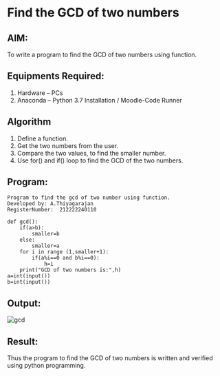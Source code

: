 # Find the GCD of two numbers

## AIM:
To write a program to find the GCD of two numbers using function.

## Equipments Required:
1. Hardware – PCs
2. Anaconda – Python 3.7 Installation / Moodle-Code Runner

## Algorithm
1. Define a function.
2. Get the two numbers from the user.
3. Compare the two values, to find the smaller number.
4. Use for() and if() loop to find the GCD of the two numbers.

## Program:
```
Program to find the gcd of two number using function.
Developed by: A.Thiyagarajan
RegisterNumber:  212222240110

def gcd():
    if(a>b):
        smaller=b
    else:
        smaller=a
    for i in range (1,smaller+1):
        if(a%i==0 and b%i==0):
            h=i
    print("GCD of two numbers is:",h)
a=int(input())
b=int(input())
```

## Output:

![gcd](https://user-images.githubusercontent.com/118707693/234482236-df460649-4444-40e4-9b7a-b098fd24368a.png)



## Result:
Thus the program to find the GCD of two numbers is written and verified using python programming.
